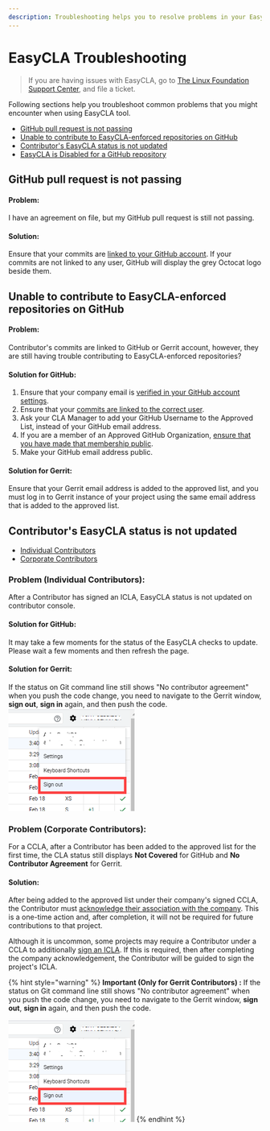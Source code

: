```yaml
---
description: Troubleshooting helps you to resolve problems in your EasyCLA implementation.
---
```


# EasyCLA Troubleshooting

> If you are having issues with EasyCLA, go to [The Linux Foundation Support Center](https://jira.linuxfoundation.org/plugins/servlet/theme/portal/4/create/143), and file a ticket.

Following sections help you troubleshoot common problems that you might encounter when using EasyCLA tool.

* [GitHub pull request is not passing](./#github-pull-request-is-not-passing)
* [Unable to contribute to EasyCLA-enforced repositories on GitHub](./#unable-to-contribute-to-easycla-enforced-repositories-on-github)
* [Contributor's EasyCLA status is not updated](./#contributors-easycla-status-is-not-updated)
* ​[EasyCLA is Disabled for a GitHub repository](easycla-is-disabled.md)​

## GitHub pull request is not passing

#### Problem:

I have an agreement on file, but my GitHub pull request is still not passing.

#### Solution:

Ensure that your commits are [linked to your GitHub account](https://docs.github.com/en/github/committing-changes-to-your-project/why-are-my-commits-linked-to-the-wrong-user#commits-are-not-linked-to-any-user). If your commits are not linked to any user, GitHub will display the grey Octocat logo beside them.

## Unable to contribute to EasyCLA-enforced repositories on GitHub

#### Problem:

Contributor's commits are linked to GitHub or Gerrit account, however, they are still having trouble contributing to EasyCLA-enforced repositories?

#### Solution for GitHub:

1. Ensure that your company email is [verified in your GitHub account settings](https://docs.github.com/en/github/getting-started-with-github/verifying-your-email-address).
2. Ensure that your [commits are linked to the correct user](https://help.github.com/en/github/committing-changes-to-your-project/why-are-my-commits-linked-to-the-wrong-user).
3. Ask your CLA Manager to add your GitHub Username to the Approved List, instead of your GitHub email address.
4. If you are a member of an Approved GitHub Organization, [ensure that you have made that membership public](https://docs.github.com/en/github/setting-up-and-managing-your-github-user-account/publicizing-or-hiding-organization-membership).
5. Make your GitHub email address public.

#### Solution for Gerrit:

Ensure that your Gerrit email address is added to the approved list, and you must log in to Gerrit instance of your project using the same email address that is added to the approved list.

## Contributor's EasyCLA status is not updated

* [Individual Contributors](./#problem-individual-contributors)
* [Corporate Contributors](./#problem-corporate-contributors)

### Problem \(Individual Contributors\):

After a Contributor has signed an ICLA, EasyCLA status is not updated on contributor console.

#### Solution for GitHub:

It may take a few moments for the status of the EasyCLA checks to update. Please wait a few moments and then refresh the page.

#### Solution for Gerrit:

If the status on Git command line still shows "No contributor agreement" when you push the code change, you need to navigate to the Gerrit window, **sign out**, **sign in** again, and then push the code.![](../../../.gitbook/assets/signout-gerrit.png) 

### Problem \(Corporate Contributors\):

For a CCLA, after a Contributor has been added to the approved list for the first time, the CLA status still displays **Not Covered** for GitHub and **No Contributor Agreement** for Gerrit.

#### Solution:

After being added to the approved list under their company's signed CCLA, the Contributor must [acknowledge their association with the company](../../contributors/corporate-contributor.md#acknowledge-company-contribution). This is a one-time action and, after completion, it will not be required for future contributions to that project.

Although it is uncommon, some projects may require a Contributor under a CCLA to additionally [sign an ICLA](../../contributors/corporate-contributor.md#if-you-are-asked-to-sign-icla). If this is required, then after completing the company acknowledgement, the Contributor will be guided to sign the project's ICLA.

{% hint style="warning" %}
**Important \(Only for Gerrit Contributors\) :** If the status on Git command line still shows "No contributor agreement" when you push the code change, you need to navigate to the Gerrit window, **sign out**, **sign in** again, and then push the code.

![](../../../.gitbook/assets/signout-gerrit.png)
{% endhint %}

